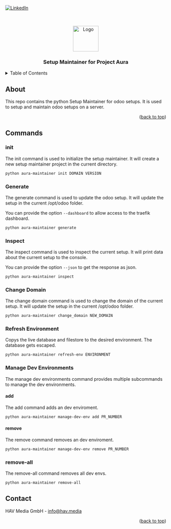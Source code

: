 <a name="readme-top"></a>


<!-- PROJECT SHIELDS -->
[![LinkedIn][linkedin-shield]][linkedin-url]
<br><br>

<!-- PROJECT LOGO -->
<br />
<div align="center">
  <a href="https://hav.media">
    <img src="https://drive.google.com/uc?export=download&id=1PnNUC1JkUquDcKK9NIQYdKG6ZHY7Gj1h" alt="Logo" width="80" height="80">
  </a>

  <h3 align="center">Setup Maintainer for Project Aura</h3>
</div>



<!-- TABLE OF CONTENTS -->
<details>
  <summary>Table of Contents</summary>
  <ol>
    <li>
      <a href="#about">About</a>
    </li>
    <li>
      <a href="#commands">Commands</a>
    </li>
    <li><a href="#contact">Contact</a></li>
  </ol>
</details>



<!-- ABOUT THE PROJECT -->
## About

This repo contains the python Setup Maintainer for odoo setups. It is used to setup and maintain odoo setups on a server.
<p align="right">(<a href="#readme-top">back to top</a>)</p>

## Commands

### init

The init command is used to initialize the setup maintainer. It will create a new setup maintainer project in the current directory.

```sh
python aura-maintainer init DOMAIN VERSION
```

### Generate

The generate command is used to update the odoo setup. It will update the setup in the current /opt/odoo folder.

You can provide the option `--dashboard` to allow access to the traefik dashboard.

```sh
python aura-maintainer generate
```

### Inspect

The inspect command is used to inspect the current setup. It will print data about the current setup to the console.

You can provide the option `--json` to get the response as json.

```sh
python aura-maintainer inspect
```

### Change Domain

The change domain command is used to change the domain of the current setup. It will update the setup in the current /opt/odoo folder.

```sh
python aura-maintainer change_domain NEW_DOMAIN
```

### Refresh Environment

Copys the live database and filestore to the desired environment. The database gets escaped.

```sh
python aura-maintainer refresh-env ENVIRONMENT
```

### Manage Dev Environments

The manage dev environments command provides multiple subcommands to manage the dev environments.

#### add

The add command adds an dev enviroment.

```sh
python aura-maintainer manage-dev-env add PR_NUMBER
```

#### remove

The remove command removes an dev enviroment.

```sh
python aura-maintainer manage-dev-env remove PR_NUMBER
```

### remove-all

The remove-all command removes all dev envs.

```sh
python aura-maintainer remove-all
```

<!-- CONTACT -->
## Contact

HAV Media GmbH - <a href="mailto:info@hav.media"/>info@hav.media</a>

<p align="right">(<a href="#readme-top">back to top</a>)</p>

<!-- MARKDOWN LINKS & IMAGES -->
<!-- https://www.markdownguide.org/basic-syntax/#reference-style-links -->

[linkedin-shield]: https://img.shields.io/badge/-LinkedIn-black.svg?style=for-the-badge&logo=linkedin&colorB=555
[linkedin-url]: https://www.linkedin.com/company/havmedia/
